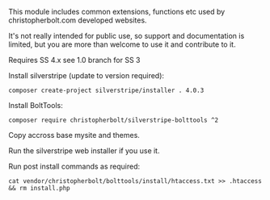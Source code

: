This module includes common extensions, functions etc used by christopherbolt.com developed websites.

It's not really intended for public use, so support and documentation is limited, but you are more than welcome to use it and contribute to it.

Requires SS 4.x see 1.0 branch for SS 3

Install silverstripe (update to version required):
```
composer create-project silverstripe/installer . 4.0.3
```

Install BoltTools:
```
composer require christopherbolt/silverstripe-bolttools ^2
```

Copy accross base mysite and themes.

Run the silverstripe web installer if you use it.

Run post install commands as required:
```
cat vendor/christopherbolt/bolttools/install/htaccess.txt >> .htaccess && rm install.php
```
